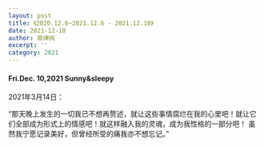 ```yaml
---
layout: post
title: 《2020.12.6~2021.12.6 - 2021.12.10》
date: 2021-12-10
author: 简律纯
excerpt: ''
category: 2021
---
```


#### Fri.Dec. 10,2021 Sunny&sleepy
2021年3月14日：

“那天晚上发生的一切我已不想再赘述，就让这些事情腐烂在我的心里吧！就让它们全部成为形式上的情感吧！就这样融入我的灵魂，成为我性格的一部分吧！
虽然我宁愿记录美好，但曾经所受的痛我亦不想忘记。”
